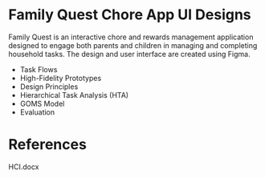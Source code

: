 # Family Quest Chore App UI Designs

Family Quest is an interactive chore and rewards management application designed to engage both parents and children in managing and completing household tasks. The design and user interface are created using Figma.

- Task Flows
- High-Fidelity Prototypes
- Design Principles
- Hierarchical Task Analysis (HTA)
- GOMS Model
- Evaluation

# References

HCI.docx
